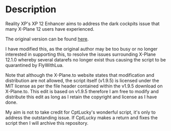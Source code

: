 # Description

Reality XP's XP 12 Enhancer aims to address the dark cockpits issue that many X-Plane 12 users have experienced.

The original version can be found [here](https://x-plane.to/).

I have modified this, as the original author may be too busy or no longer interested in supporting this, to resolve the issues surrounding X-Plane 12.1.0 whereby several datarefs no longer exist thus causing the script to be quarantined by FlyWithLua.

Note that although the X-Plane.to website states that modification and distribution are not allowed, the script itself (v1.9.5) is licensed under the MIT license as per the file header contained within the v1.9.5 download on X-Plane.to. This edit is based on v1.9.5 therefore I am free to modify and distribute this edit as long as I retain the copyright and license as I have done.

My aim is not to take credit for CptLucky's wonderful script, it's only to address the outstanding issue. If CptLucky makes a return and fixes the script then I will archive this repository.
